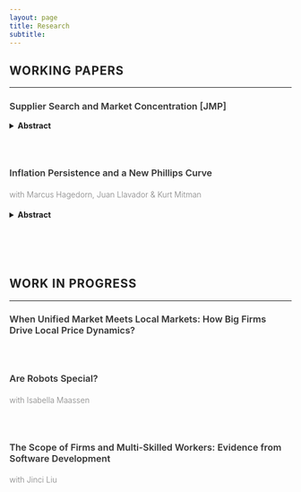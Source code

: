 ```yaml
---
layout: page
title: Research
subtitle: 
---
```


## <span style="font-weight:700; color:#222; letter-spacing:1px; text-transform:uppercase;">Working Papers</span>
---

### <span style="font-weight:600; color:#333;">Supplier Search and Market Concentration [JMP]</span> <!-- [Draft](assets/doc/CHOI_JMP_draft.pdf) -->

<details>
<summary><strong>Abstract </strong></summary>
Abstract: This paper examines how lower search costs in input markets reshape the distribution of firm sizes. Using Swedish administrative data, I document four facts: (i) more productive firms pay lower input prices, (ii) the dispersion in imported varieties across firms is widening, (iii) the sales distribution among importers has become more unequal, and (iv) municipalities with greater fiber-optic coverage experience faster supplier network growth, especially among more productive firms. To interpret these patterns, I develop a quantitative model of monopolistic competition with frictional input markets, in which firms incur fixed costs to search and bargain with suppliers. The model shows that falling search costs reallocate resources toward importers, raising aggregate productivity but also increasing market concentration. A counterfactual exercise indicates that a 10 percent tariff on inputs would largely offset these gains.
</details>

### &nbsp;


### <span style="font-weight:600; color:#333;">Inflation Persistence and a New Phillips Curve</span>  
#### <span style="color: grey; font-weight:300;">with Marcus Hagedorn, <a href="https://juanlla.github.io/" target="_blank" style="color: grey; text-decoration:none;">Juan Llavador</a> & <a href="http://www.kurtmitman.com/" target="_blank" style="color: grey; text-decoration:none;">Kurt Mitman</a></span>


<details>
<summary><strong>Abstract </strong></summary>
Abstract: Auclert et al. (2024) recently argued that, to first order, menu-costs models deliver
the same New Keynesian Phillips Curves as time-dependent models in response to AR(1)
shocks. We show here that when considering a broader class of shocks, menu-costs models
can generate qualitatively and quantitatively different Phillips curves than implied by
time-dependent models. Shocks to the growth rate of nominal demand generate inflation
persistence in the model, in line with the data, but at odd with the standard time-
dependent NKPC. Changes in the extensive margin of price adjustment in the menu-cost
model generate history dependence that is captured by the lagged inflation rate. Once
we control for lagged nominal demand growth, the explanatory power of lagged inflation
drops significantly. The reason is that nominal demand growth is a second determinant
of inflation in the Phillips curve in menu-cost models and inflation therefore inherits the persistence of the process for nominal demand.
</details>

# &nbsp;


## <span style="font-weight:700; color:#222; letter-spacing:1px; text-transform:uppercase;">Work in Progress</span>
---

### <span style="font-weight:600; color:#333;">When Unified Market Meets Local Markets: How Big Firms Drive Local Price Dynamics?</span>

### &nbsp;

### <span style="font-weight:600; color:#333;">Are Robots Special?</span>  
#### <span style="color: grey; font-weight:300;">with Isabella Maassen</span>

### &nbsp;

### <span style="font-weight:600; color:#333;">The Scope of Firms and Multi-Skilled Workers: Evidence from Software Development</span>  
#### <span style="color: grey; font-weight:300;">with <a href="https://jinciliu.github.io/" target="_blank" style="color: grey; text-decoration:none;">Jinci Liu</a></span>
